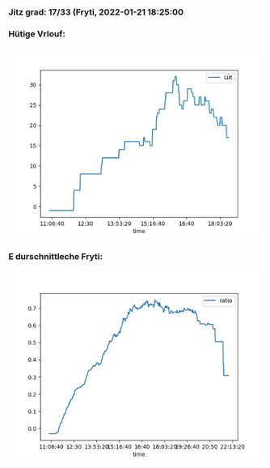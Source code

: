 ### Jitz grad: 17/33 (Fryti, 2022-01-21 18:25:00

### Hütige Vrlouf:
![Graph](Today.png)

### E durschnittleche Fryti:
![Graph](Fryti.png)